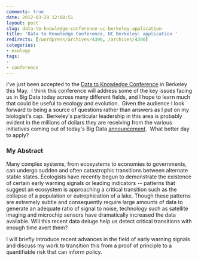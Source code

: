 ```yaml
---
comments: true
date: 2012-03-29 12:08:51
layout: post
slug: data-to-knowledge-conference-uc-berkeley-application-
title: 'Data to Knowledge Conference, UC Berkeley: application '
redirects: [/wordpress/archives/4390, /archives/4390]
categories:
- ecology
tags:
- 
- conference
---
```


I've just been accepted to the [Data to Knowledge Conference](http://lyra.berkeley.edu/CDIConf/registration.html) in Berkeley this May.  I think this conference will address some of the key issues facing us in Big Data today across many different fields, and I hope to learn much that could be useful to ecology and evolution.  Given the audience I look forward to being a source of questions rather than answers as I put on my biologist's cap.  Berkeley's particular leadership in this area is probably evident in the millions of dollars they are receiving from the various initiatives coming out of today's Big Data [announcement](http://www.whitehouse.gov/blog/2012/03/29/big-data-big-deal).  What better day to apply?


### My Abstract


Many complex systems, from ecosystems to economies to governments, can undergo sudden and often catastrophic transitions between alternate stable states. Ecologists have recently begun to demonstrate the existence of certain early warning signals or leading indicators -- patterns that suggest an ecosystem is approaching a critical transition such as the collapse of a population or eutrophication of a lake. Though these patterns are extremely subtle and consequently require large amounts of data to generate an adequate ratio of signal to noise, technology such as satellite imaging and microchip sensors have dramatically increased the data available. Will this recent data deluge help us detect critical transitions with enough time avert them?

I will briefly introduce recent advances in the field of early warning signals and discuss my work to transition this from a proof of principle to a quantifiable risk that can inform policy.
